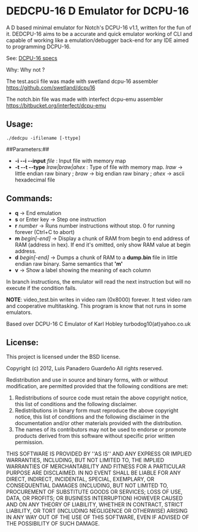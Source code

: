 # DEDCPU-16 D Emulator for DCPU-16 #
A D based minimal emulator for Notch's DCPU-16 v1.1, written for the fun of it.
DEDCPU-16 aims to be a accurate and quick emulator working of CLI and capable of working like a emulation/debugger back-end for any IDE aimed to programming DCPU-16.

See: [DCPU-16 specs](http://0x10c.com/doc/dcpu-16.txt)

Why: Why not ?

The test.ascii file was made with swetland dcpu-16 assembler
<https://github.com/swetland/dcpu16>

The notch.bin file was made with interfect dcpu-emu assembler
<https://bitbucket.org/interfect/dcpu-emu>

## Usage: ##
    ./dedcpu -ifilename [-ttype]
##Parameters:##
* __-i --i --input__ *file* : Input file with memory map
* __-t --t --type__ *lraw|braw|ahex* : Type of file with memory map. *lraw* -> little endian raw binary ; *braw* -> big endian raw binary ; *ahex* -> ascii hexadecimal file

## Commands: ##
* __q__               -> End emulation
* __s__ or Enter key  -> Step one instruction
* __r__ *number*      -> Runs number instructions without stop. 0 for running forever (Ctrl+C to abort)
* __m__ *begin[-end]* -> Display a chunk of RAM from begin to end address of RAM (address in hex). If end it's omitted, only show RAM value at begin address.
* __d__ *begin[-end]* -> Dumps a chunk of RAM to a __dump.bin__ file in little endian raw binary. Same semantics that __'m'__
* __v__               -> Show a label showing the meaning of each column

In branch instructions, the emulator will read the next instruction but will no execute if the condition fails.

__NOTE__: video_test.bin writes in video ram (0x8000) forever. It test video ram and cooperative multitasking. This program is know that not runs in some emulators.

Based over DCPU-16 C Emulator of Karl Hobley turbodog10(at)yahoo.co.uk

## License: ##
This project is licensed under the BSD license.

Copyright (c) 2012, Luis Panadero Guardeño
All rights reserved.

Redistribution and use in source and binary forms, with or without
modification, are permitted provided that the following conditions are met:
1. Redistributions of source code must retain the above copyright
   notice, this list of conditions and the following disclaimer.
2. Redistributions in binary form must reproduce the above copyright
   notice, this list of conditions and the following disclaimer in the
   documentation and/or other materials provided with the distribution.
3. The names of its contributors may not be used to endorse or promote
   products derived from this software without specific prior written permission.

THIS SOFTWARE IS PROVIDED BY <COPYRIGHT HOLDER> ''AS IS'' AND ANY
EXPRESS OR IMPLIED WARRANTIES, INCLUDING, BUT NOT LIMITED TO, THE IMPLIED
WARRANTIES OF MERCHANTABILITY AND FITNESS FOR A PARTICULAR PURPOSE ARE
DISCLAIMED. IN NO EVENT SHALL <COPYRIGHT HOLDER> BE LIABLE FOR ANY
DIRECT, INDIRECT, INCIDENTAL, SPECIAL, EXEMPLARY, OR CONSEQUENTIAL DAMAGES
(INCLUDING, BUT NOT LIMITED TO, PROCUREMENT OF SUBSTITUTE GOODS OR SERVICES;
LOSS OF USE, DATA, OR PROFITS; OR BUSINESS INTERRUPTION) HOWEVER CAUSED AND
ON ANY THEORY OF LIABILITY, WHETHER IN CONTRACT, STRICT LIABILITY, OR TORT
(INCLUDING NEGLIGENCE OR OTHERWISE) ARISING IN ANY WAY OUT OF THE USE OF THIS
SOFTWARE, EVEN IF ADVISED OF THE POSSIBILITY OF SUCH DAMAGE.


